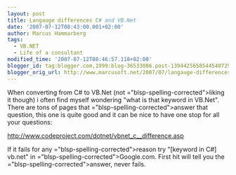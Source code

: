 ```yaml
---
layout: post
title: Langauge differences C# and VB.Net
date: '2007-07-12T08:43:00.001+02:00'
author: Marcus Hammarberg
tags:
  - VB.NET
  - Life of a consultant
modified_time: '2007-07-12T08:46:57.118+02:00'
blogger_id: tag:blogger.com,1999:blog-36533086.post-1394425658544540729
blogger_orig_url: http://www.marcusoft.net/2007/07/langauge-differences-c-and-vbnet.html
---
```


When converting from C# to VB.Net (not <span>="blsp-spelling-corrected">liking</span> it though) i often find
myself wondering "what is that keyword in VB.Net". There are tons of
pages that <span>="blsp-spelling-corrected">answer</span> that question, this one is
quite good and it can be nice to have one stop for all your questions:

<http://www.codeproject.com/dotnet/vbnet_c__difference.asp>

If it fails for any <span>="blsp-spelling-corrected">reason</span> try "\[keyword in C#\]
vb.net" in <span>="blsp-spelling-corrected">Google</span>.com. First hit will tell
you the <span>="blsp-spelling-corrected">answer</span>, never fails.
